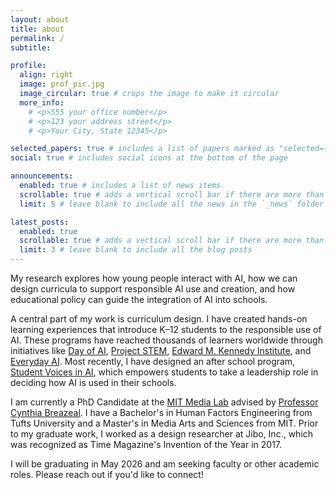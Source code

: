 ```yaml
---
layout: about
title: about
permalink: /
subtitle: 

profile:
  align: right
  image: prof_pic.jpg
  image_circular: true # crops the image to make it circular
  more_info:
    # <p>555 your office number</p>
    # <p>123 your address street</p>
    # <p>Your City, State 12345</p>

selected_papers: true # includes a list of papers marked as "selected={true}"
social: true # includes social icons at the bottom of the page

announcements:
  enabled: true # includes a list of news items
  scrollable: true # adds a vertical scroll bar if there are more than 3 news items
  limit: 5 # leave blank to include all the news in the `_news` folder

latest_posts:
  enabled: true
  scrollable: true # adds a vertical scroll bar if there are more than 3 new posts items
  limit: 3 # leave blank to include all the blog posts
---
```


My research explores how young people interact with AI, how we can design curricula to support responsible AI use and creation, and how educational policy can guide the integration of AI into schools. 

A central part of my work is curriculum design. I have created hands-on learning experiences that introduce K–12 students to the responsible use of AI. These programs have reached thousands of learners worldwide through initiatives like [Day of AI](https://dayofai.org), [Project STEM](https://projectstem.org/middle-school-cs2-demo/cse2-scope-and-sequence), [Edward M. Kennedy Institute](https://emkinstitute.org/offerings-6-8/), and [Everyday AI](https://everyday-ai.org/). Most recently, I have designed an after school program, [Student Voices in AI](https://mitmedialab.github.io/student-voices-in-ai), which empowers students to take a leadership role in deciding how AI is used in their schools.

I am currently a PhD Candidate at the [MIT Media Lab](https://www.media.mit.edu/) advised by [Professor Cynthia Breazeal](https://www.media.mit.edu/people/cynthiab/overview/). I have a Bachelor's in Human Factors Engineering from Tufts University and a Master's in Media Arts and Sciences from MIT. Prior to my graduate work, I worked as a design researcher at Jibo, Inc., which was recognized as Time Magazine's Invention of the Year in 2017.

I will be graduating in May 2026 and am seeking faculty or other academic roles. Please reach out if you'd like to connect!
